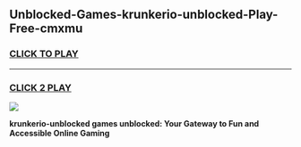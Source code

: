 
## Unblocked-Games-krunkerio-unblocked-Play-Free-cmxmu
<h3>
<a href="https://premium76.site?title=krunkerio-unblocked&ref=23A">CLICK TO PLAY</a></h3>
<hr>

<h3>
<a href="https://premium76.site?title=krunkerio-unblocked&ref=23A">CLICK 2 PLAY</a>
  
</h3>

<a href="https://premium76.site?title=krunkerio-unblocked&ref=23A"><img src="https://clearcache.store/games.png"></a>


**krunkerio-unblocked games unblocked: Your Gateway to Fun and Accessible Online Gaming**
